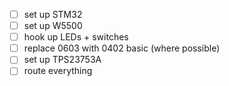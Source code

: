 - [ ] set up STM32
- [ ] set up W5500
- [ ] hook up LEDs + switches
- [ ] replace 0603 with 0402 basic (where possible)
- [ ] set up TPS23753A
- [ ] route everything